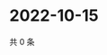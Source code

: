 # 2022-10-15

共 0 条

<!-- BEGIN WEIBO -->
<!-- 最后更新时间 Sat Oct 15 2022 01:29:55 GMT+0800 (China Standard Time) -->

<!-- END WEIBO -->
